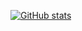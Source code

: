 [![GitHub stats](https://github-readme-stats.vercel.app/api?username=s-praba-karan)](https://github.com/anuraghazra/github-readme-stats)
